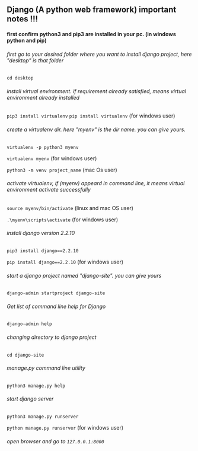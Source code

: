 ## Django (A python web framework) important notes !!!

#### first confirm python3 and pip3 are installed in your pc. (in windows python and pip) 

###### first go to your desired folder where you want to install django project, here "desktop" is that folder

`cd desktop`

###### install virtual environment. if requirement already satisfied, means virtual environment already installed
			
`pip3 install virtualenv`
`pip install virtualenv` (for windows user)

###### create a virtualenv dir. here "myenv" is the dir name. you can give yours.

`virtualenv -p python3 myenv`

`virtualenv myenv` (for windows user)
      
`python3 -m venv project_name` (mac Os user)

###### activate virtualenv, if (myenv) appeard in command line, it means virtual environment activate successfully

`source myenv/bin/activate` (linux and mac OS user)

`.\myenv\scripts\activate` (for windows user)

###### install django version 2.2.10

`pip3 install django==2.2.10`
				
`pip install django==2.2.10` (for windows user)

###### start a django project named "django-site". you can give yours

`django-admin startproject django-site`
###### Get list of command line help for Django
`django-admin help`
 
###### changing directory to django project 
`cd django-site`

###### manage.py command line utility

`python3 manage.py help`

###### start django server

`python3 manage.py runserver`

`python manage.py runserver` (for windows user)

###### open browser and go to `127.0.0.1:8000`

